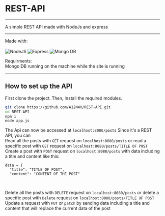 # REST-API
<hr>A simple REST API made with NodeJs and express<hr>
Made with: 
<br><br>
<img alt="NodeJS" src="https://img.shields.io/badge/node.js-%2343853D.svg?style=for-the-badge" />
<img alt="Express" src="https://img.shields.io/badge/Express-green?style=for-the-badge&logo=express" />
<img alt="Mongo DB" src="https://img.shields.io/badge/Mongo db-white?style=for-the-badge&logo=mongodb" />

Requirments:<br>
Mongo DB running on the machine while the site is running
<hr>

## How to set up the API

First clone the project. Then, Install the required modules.

```sh
git clone https://github.com/A12N4V/REST-API.git
cd REST-API
npm i
node app.js
```



The Api can now be accessed at ```localhost:8080/posts```
Since it's a REST API, you can<br>
Read all the posts with ```GET``` request on ```localhost:8080/posts``` or read a specific post with  ```GET``` request on ```localhost:8080/posts/TITLE OF POST```<br>
Create a post with ```POST``` request on ```localhost:8080/posts``` with data including a title and content like this:
```
data = {
  "title": "TITLE OF POST",
  "content": "CONTENT OF THE POST"
```
<br>

Delete all the posts with ```DELETE``` request on ```localhost:8080/posts``` or delete a specific post with ```Delete``` request on ```localhost:8080/posts/TITLE OF POST```<br>
Update a request with ```PUT``` or ```patch``` by sending data including a title and content that will replace the current data of the post
